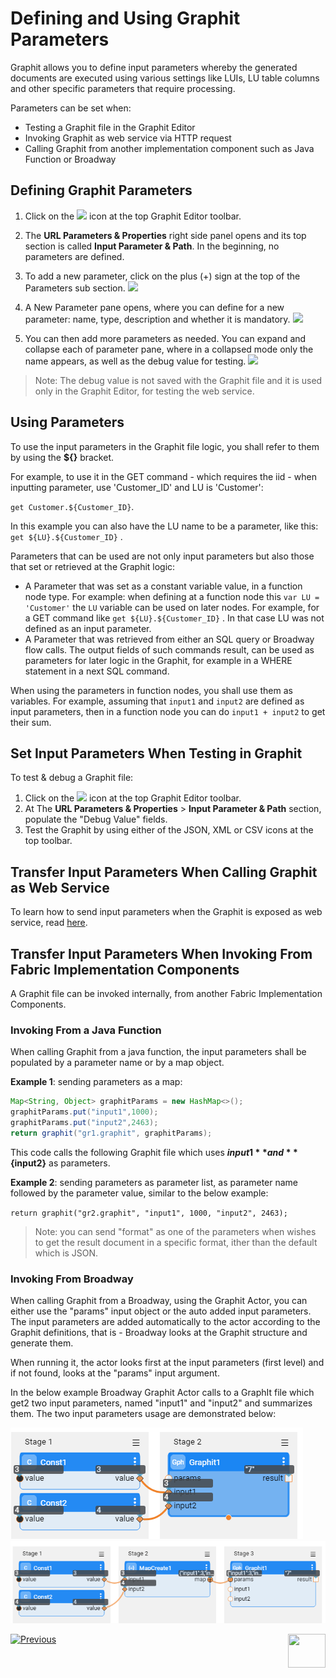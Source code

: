 # Defining and Using Graphit Parameters

Graphit allows you to define input parameters whereby the generated documents are executed using various settings like LUIs, LU table columns and other specific parameters that require processing.

Parameters can be set when:
- Testing a Graphit file in the Graphit Editor
- Invoking Graphit as web service via HTTP request
- Calling Graphit from another implementation component such as Java Function or Broadway 



## Defining Graphit Parameters

1. Click on the <img src="D:\OneDrive - K2View\K2View-Academy-7.0\articles\15_web_services_and_graphit\17_Graphit\images\url-icon.png"></img> icon at the top Graphit Editor toolbar.
2. The **URL Parameters & Properties** right side panel opens and its top section is called **Input Parameter & Path**. In the beginning, no parameters are defined.
3. To add a new parameter, click on the plus (+) sign at the top of the Parameters sub section.
   <img src="D:\OneDrive - K2View\K2View-Academy-7.0\articles\15_web_services_and_graphit\17_Graphit\images\ws_graphit_props_1.png"></img>

4. A New Parameter pane opens, where you can define for a new parameter: name, type, description and whether it is mandatory.
   <img src="D:\OneDrive - K2View\K2View-Academy-7.0\articles\15_web_services_and_graphit\17_Graphit\images\ws_graphit_props_2.png"></img>

5. You can then add more parameters as needed. You can expand and collapse each of parameter pane, where in a collapsed mode only the name appears, as well as the debug value for testing. 
   <img src="D:\OneDrive - K2View\K2View-Academy-7.0\articles\15_web_services_and_graphit\17_Graphit\images\ws_graphit_props_4.png"></img>

> Note: The debug value is not saved with the Graphit file and it is used only in the Graphit Editor, for testing the web service.



## Using Parameters 

To use the input parameters in the Graphit file logic, you shall refer to them by using the **${}** bracket.

For example, to use it in the GET command - which requires the iid - when inputting parameter, use 'Customer_ID' and LU is 'Customer': 

`get Customer.${Customer_ID}`.

In this example you can also have the LU name to be a parameter, like this: `get ${LU}.${Customer_ID}` .

Parameters that can be used are not only input parameters but also those that set or retrieved at the Graphit logic:

* A Parameter that was set as a constant variable value, in a function node type. For example: when defining at a function node this  ` var LU = 'Customer' ` the `LU` variable can be used on later nodes. For example, for a GET command like  `get ${LU}.${Customer_ID}` . In that case LU was not defined as an input parameter. 
* A Parameter that was retrieved from either an SQL query or Broadway flow calls. The output fields of such commands result, can be used as parameters for later logic in the Graphit, for example in a WHERE statement in a next SQL command.



When using the parameters in function nodes, you shall use them as variables. For example, assuming that `input1` and `input2` are defined as input parameters, then in a function node you can do `input1 + input2` to get their sum.



## Set Input Parameters When Testing in Graphit
To test & debug a Graphit file:

1. Click on the <img src="D:\OneDrive - K2View\K2View-Academy-7.0\articles\15_web_services_and_graphit\17_Graphit\images\url-icon.png"></img> icon at the top Graphit Editor toolbar.
2. At The **URL Parameters & Properties**  > **Input Parameter & Path** section, populate the "Debug Value" fields.
3. Test the Graphit by using either of the JSON, XML or CSV icons at the top toolbar.



## Transfer Input Parameters When Calling Graphit as Web Service


To learn how to send input parameters when the Graphit is exposed as web service, read [here](/articles/15_web_services_and_graphit/08_custom_ws_input_parameters.md).



## Transfer Input Parameters When Invoking From Fabric Implementation Components
A Graphit file can be invoked internally, from another Fabric Implementation Components. 

### Invoking From a Java Function

When calling Graphit from a java function, the input parameters shall be populated by a parameter name or by a map object.

**Example 1**: sending parameters as a map:


```java
Map<String, Object> graphitParams = new HashMap<>();
graphitParams.put("input1",1000);
graphitParams.put("input2",2463);
return graphit("gr1.graphit", graphitParams);
```


This code calls the following Graphit file which uses **${input1}** and **${input2}** as parameters.



**Example 2**: sending parameters as parameter list, as parameter name followed by the parameter value, similar to the below  example: 

`return graphit("gr2.graphit", "input1", 1000, "input2", 2463);`



>  Note: you can send "format" as one of the parameters when wishes to get the result document in a specific format, ither than the default which is JSON.



### Invoking From Broadway

When calling Graphit from a Broadway, using the Graphit Actor, you can either use the "params" input object or the auto added input parameters. The input parameters are added automatically to the actor according to the Graphit definitions, that is - Broadway looks at the Graphit structure and generate them. 

When running it, the actor looks first at the input parameters (first level) and if not found, looks at the "params" input argument.

In the below example Broadway Graphit Actor calls to a GraphIt file which get2 two input parameters, named "input1" and "input2" and summarizes them. The two input parameters usage are demonstrated below:

<img src="images/invoke_by_bw_input_parameters.png" >



<img src="images/invoke_by_bw_input_params_arg.png" >





[![Previous](/articles/images/Previous.png)](/articles/15_web_services_and_graphit/17_Graphit/05_graphit_debugging.md)[<img align="right" width="60" height="54" src="/articles/images/Next.png">](/articles/15_web_services_and_graphit/17_Graphit/07_invoking_graphit_files.md)









